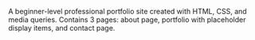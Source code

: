 A beginner-level professional portfolio site created with HTML, CSS, and media queries. Contains 3 pages: about page, portfolio with placeholder display items, and contact page.
